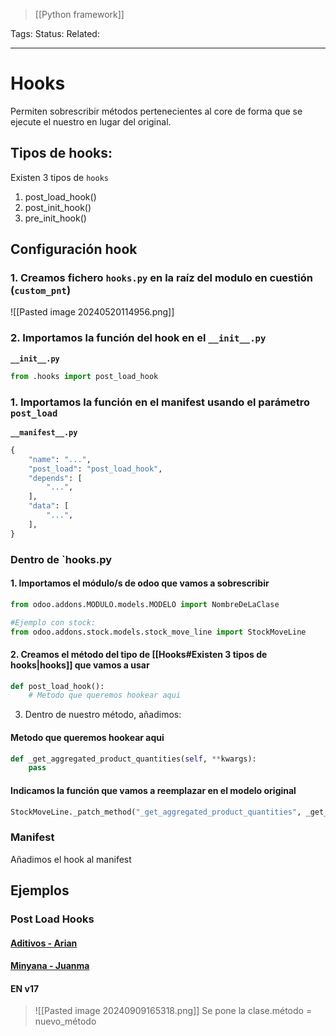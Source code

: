 > [[Python framework]]

Tags: 
Status: 
Related: 

___

# Hooks

Permiten sobrescribir métodos pertenecientes al core de forma que se ejecute el nuestro en lugar del original.

## Tipos de hooks:

Existen 3 tipos de `hooks`
1. post_load_hook()
2. post_init_hook()
3.  pre_init_hook()

## Configuración hook

### 1. Creamos fichero `hooks.py` en la **raíz** del modulo en cuestión (`custom_pnt`)
![[Pasted image 20240520114956.png]]
### 2. Importamos la función del hook en el `__init__.py`

**`__init__.py`**
```python
from .hooks import post_load_hook
```

### 1. Importamos la función en el manifest usando el parámetro `post_load`

**`__manifest__.py`**
```python
{
    "name": "...",
    "post_load": "post_load_hook",
    "depends": [
        "...",
    ],
    "data": [
        "...",
    ],
}
```

### Dentro de `hooks.py

#### 1. Importamos el módulo/s de odoo que vamos a sobrescribir
````python
from odoo.addons.MODULO.models.MODELO import NombreDeLaClase

#Ejemplo con stock:
from odoo.addons.stock.models.stock_move_line import StockMoveLine
````

#### 2. Creamos el método del tipo de [[Hooks#Existen 3 tipos de hooks|hooks]] que vamos a usar
````python
def post_load_hook():  
    # Metodo que queremos hookear aqui
````

3. Dentro de nuestro método, añadimos:

#### **Metodo que queremos hookear aqui**
```python
def _get_aggregated_product_quantities(self, **kwargs):
	pass
```

#### **Indicamos la función que vamos a reemplazar en el modelo original**
````python
StockMoveLine._patch_method("_get_aggregated_product_quantities", _get_aggregated_product_quantities)
````



### Manifest
Añadimos el hook al manifest

## Ejemplos

### Post Load Hooks

#### [Aditivos - Arian](https://github.com/puntsistemes/aditivos_odoo/pull/23/files#diff-c8299e4fab78b67992dc0abdcbb93292d43b3616dcc02aa58ddcca49b46f688e)
#### [Minyana - Juanma](https://github.com/puntsistemes/cafes-minyana_odoo/blob/14.0/custom_pnt/hooks.py)

#### EN v17
> ![[Pasted image 20240909165318.png]]
> Se pone la clase.método = nuevo_método